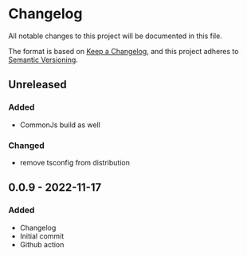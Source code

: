 # Changelog

All notable changes to this project will be documented in this file.

The format is based on [Keep a Changelog](https://keepachangelog.com/en/1.0.0/),
and this project adheres to [Semantic Versioning](https://semver.org/spec/v2.0.0.html).

## Unreleased

### Added

- CommonJs build as well

### Changed

- remove tsconfig from distribution

## 0.0.9 - 2022-11-17
### Added
- Changelog
- Initial commit
- Github action
